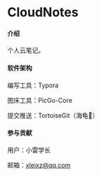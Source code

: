 # CloudNotes

#### 介绍
个人云笔记。

#### 软件架构
编写工具：Typora

图床工具：PicGo-Core

提交推送：TortoiseGit（海龟:turtle:）

#### 参与贡献

用户：小雷学长

邮箱：xleixz@qq.com

